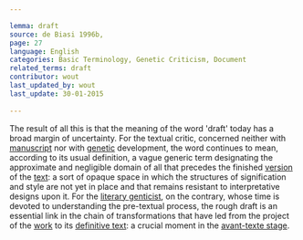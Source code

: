 ```yaml
---

lemma: draft
source: de Biasi 1996b,
page: 27 
language: English
categories: Basic Terminology, Genetic Criticism, Document
related_terms: draft
contributor: wout
last_updated_by: wout
last_update: 30-01-2015
        
---
```


The result of all this is that the meaning of the word 'draft' today has a broad margin of uncertainty. For the textual critic, concerned neither with [manuscript](manuscript.html) nor with [genetic](genesis.html) development, the word continues to mean, according to its usual definition, a vague generic term designating the approximate and negligible domain of all that precedes the finished [version](version.html) of the [text](text.html): a sort of opaque space in which the structures of signification and style are not yet in place and that remains resistant to interpretative designs upon it. For the [literary genticist](criticGenetic.html), on the contrary, whose time is devoted to understanding the pre-textual process, the rough draft is an essential link in the chain of transformations that have led from the project of the [work](work.html) to its [definitive text](textDefinitive.html): a crucial moment in the [avant-texte stage](avantTexteStage).

